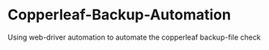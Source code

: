 # Copperleaf-Backup-Automation

Using web-driver automation to automate the copperleaf backup-file check
